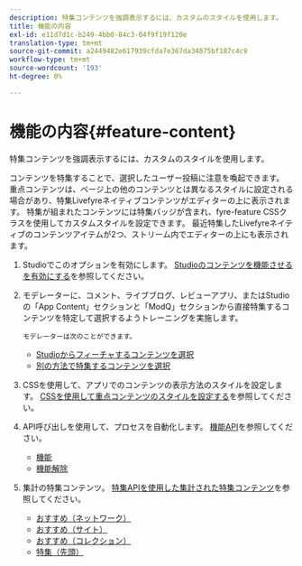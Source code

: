 ```yaml
---
description: 特集コンテンツを強調表示するには、カスタムのスタイルを使用します。
title: 機能の内容
exl-id: e11d7d1c-b249-4bb0-84c3-04f9f19f120e
translation-type: tm+mt
source-git-commit: a2449482e617939cfda7e367da34875bf187c4c9
workflow-type: tm+mt
source-wordcount: '193'
ht-degree: 0%

---
```


# 機能の内容{#feature-content}

特集コンテンツを強調表示するには、カスタムのスタイルを使用します。

コンテンツを特集することで、選択したユーザー投稿に注意を喚起できます。 重点コンテンツは、ページ上の他のコンテンツとは異なるスタイルに設定される場合があり、特集Livefyreネイティブコンテンツがエディターの上に表示されます。 特集が組まれたコンテンツには特集バッジが含まれ、fyre-feature CSSクラスを使用してカスタムスタイルを設定できます。 最近特集したLivefyreネイティブのコンテンツアイテムが2つ、ストリーム内でエディターの上にも表示されます。

1. Studioでこのオプションを有効にします。 [Studioのコンテンツを機能させるを有効にする](/help/using/c-features-livefyre/c-content-collection-tags/t-enable-featuring-content-in-studio.md#t_enable_featuring_content_in_studio)を参照してください。
1. モデレーターに、コメント、ライブブログ、レビューアプリ、またはStudioの「App Content」セクションと「ModQ」セクションから直接特集するコンテンツを特定して選択するようトレーニングを実施します。

       モデレーターは次のことができます。
   
   * [Studioからフィーチャするコンテンツを選択](/help/using/c-features-livefyre/c-content-collection-tags/t-select-content-to-feature-from-studio.md#select_content_to_feature_from_studio)
   * [別の方法で特集するコンテンツを選択](/help/using/c-features-livefyre/c-content-collection-tags/t-select-content-to-feature.md#t_select_content_to_feature)

1. CSSを使用して、アプリでのコンテンツの表示方法のスタイルを設定します。 [CSSを使用して重点コンテンツのスタイルを設定する](/help/implementation/c-app-customizations/c-use-css-to-style-featured-content.md)を参照してください。
1. API呼び出しを使用して、プロセスを自動化します。 [機能API](/help/implementation/c-app-customizations/c-feature-apis.md)を参照してください。

   * [機能](#c_feature_apis/section_jpw_nqw_xz)
   * [機能解除](#c_feature_apis/section_knh_mqw_xz)

1. 集計の特集コンテンツ。 [特集APIを使用した集計された特集コンテンツ](/help/implementation/c-app-customizations/c-aggregated-featured-content-using-the-featured-apis.md)を参照してください。

   * [おすすめ（ネットワーク）](/help/implementation/c-app-customizations/c-aggregated-featured-content-using-the-featured-apis.md#section_cgm_1nw_xz)
   * [おすすめ（サイト）](/help/implementation/c-app-customizations/c-aggregated-featured-content-using-the-featured-apis.md#section_lq5_ymw_xz)
   * [おすすめ（コレクション）](/help/implementation/c-app-customizations/c-aggregated-featured-content-using-the-featured-apis.md#section_kgc_xmw_xz)
   * [特集（先頭）](/help/implementation/c-app-customizations/c-aggregated-featured-content-using-the-featured-apis.md#section_n4b_lmw_xz)
